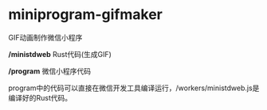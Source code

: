 # miniprogram-gifmaker

GIF动画制作微信小程序

<b>/ministdweb</b> Rust代码(生成GIF)

<b>/program</b> 微信小程序代码


program中的代码可以直接在微信开发工具编译运行，/workers/ministdweb.js是编译好的Rust代码。
